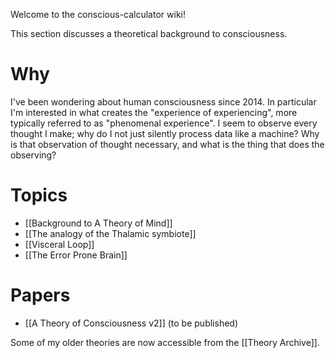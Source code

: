 Welcome to the conscious-calculator wiki!

This section discusses a theoretical background to consciousness.

# Why
I've been wondering about human consciousness since 2014. In particular I'm interested in what creates the "experience of experiencing", more typically referred to as "phenomenal experience". I seem to observe every thought I make; why do I not just silently process data like a machine? Why is that observation of thought necessary, and what is the thing that does the observing?

# Topics
* [[Background to A Theory of Mind]]
* [[The analogy of the Thalamic symbiote]]
* [[Visceral Loop]]
* [[The Error Prone Brain]]

# Papers
* [[A Theory of Consciousness v2]] (to be published)

Some of my older theories are now accessible from the [[Theory Archive]].
